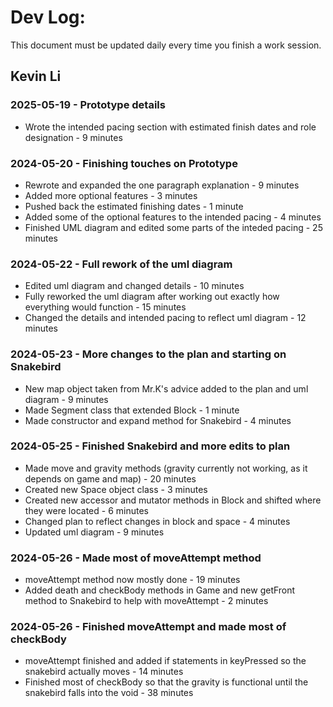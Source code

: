 # Dev Log:

This document must be updated daily every time you finish a work session.

## Kevin Li

### 2025-05-19 - Prototype details
* Wrote the intended pacing section with estimated finish dates and role designation - 9 minutes

### 2024-05-20 - Finishing touches on Prototype
* Rewrote and expanded the one paragraph explanation - 9 minutes
* Added more optional features - 3 minutes
* Pushed back the estimated finishing dates - 1 minute
* Added some of the optional features to the intended pacing - 4 minutes
* Finished UML diagram and edited some parts of the inteded pacing - 25 minutes

### 2024-05-22 - Full rework of the uml diagram
* Edited uml diagram and changed details - 10 minutes
* Fully reworked the uml diagram after working out exactly how everything would function - 15 minutes
* Changed the details and intended pacing to reflect uml diagram - 12 minutes

### 2024-05-23 - More changes to the plan and starting on Snakebird
* New map object taken from Mr.K's advice added to the plan and uml diagram - 9 minutes
* Made Segment class that extended Block - 1 minute
* Made constructor and expand method for Snakebird - 4 minutes

### 2024-05-25 - Finished Snakebird and more edits to plan
* Made move and gravity methods (gravity currently not working, as it depends on game and map) - 20 minutes
* Created new Space object class - 3 minutes
* Created new accessor and mutator methods in Block and shifted where they were located - 6 minutes
* Changed plan to reflect changes in block and space - 4 minutes
* Updated uml diagram - 9 minutes

### 2024-05-26 - Made most of moveAttempt method
* moveAttempt method now mostly done - 19 minutes
* Added death and checkBody methods in Game and new getFront method to Snakebird to help with moveAttempt - 2 minutes

### 2024-05-26 - Finished moveAttempt and made most of checkBody
* moveAttempt finished and added if statements in keyPressed so the snakebird actually moves - 14 minutes
* Finished most of checkBody so that the gravity is functional until the snakebird falls into the void - 38 minutes
